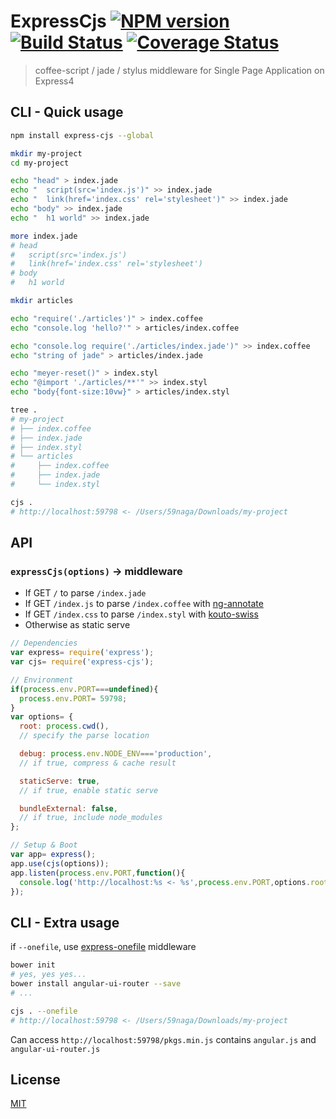 # ExpressCjs [![NPM version][npm-image]][npm] [![Build Status][travis-image]][travis] [![Coverage Status][coveralls-image]][coveralls]

> coffee-script / jade / stylus middleware for Single Page Application on Express4

## CLI - Quick usage

```bash
npm install express-cjs --global

mkdir my-project
cd my-project

echo "head" > index.jade
echo "  script(src='index.js')" >> index.jade
echo "  link(href='index.css' rel='stylesheet')" >> index.jade
echo "body" >> index.jade
echo "  h1 world" >> index.jade

more index.jade
# head
#   script(src='index.js')
#   link(href='index.css' rel='stylesheet')
# body
#   h1 world

mkdir articles

echo "require('./articles')" > index.coffee
echo "console.log 'hello?'" > articles/index.coffee

echo "console.log require('./articles/index.jade')" >> index.coffee
echo "string of jade" > articles/index.jade

echo "meyer-reset()" > index.styl
echo "@import './articles/**'" >> index.styl
echo "body{font-size:10vw}" > articles/index.styl

tree .
# my-project
# ├── index.coffee
# ├── index.jade
# ├── index.styl
# └── articles
#     ├── index.coffee
#     ├── index.jade
#     └── index.styl

cjs .
# http://localhost:59798 <- /Users/59naga/Downloads/my-project
```

## API

### `expressCjs(options)` -> middleware

* If GET `/` to parse `/index.jade`
* If GET `/index.js` to parse `/index.coffee` with [ng-annotate][1]
* If GET `/index.css` to parse `/index.styl` with [kouto-swiss][2]
* Otherwise as static serve

[1]: https://github.com/olov/ng-annotate#readme
[2]: http://kouto-swiss.io/

```js
// Dependencies
var express= require('express');
var cjs= require('express-cjs');

// Environment
if(process.env.PORT===undefined){
  process.env.PORT= 59798;
}
var options= {
  root: process.cwd(),
  // specify the parse location

  debug: process.env.NODE_ENV==='production',
  // if true, compress & cache result

  staticServe: true,
  // if true, enable static serve

  bundleExternal: false,
  // if true, include node_modules
};

// Setup & Boot
var app= express();
app.use(cjs(options));
app.listen(process.env.PORT,function(){
  console.log('http://localhost:%s <- %s',process.env.PORT,options.root);
});
```

## CLI - Extra usage

if `--onefile`, use [express-onefile](https://github.com/59naga/express-onefile) middleware

```bash
bower init
# yes, yes yes...
bower install angular-ui-router --save
# ...

cjs . --onefile
# http://localhost:59798 <- /Users/59naga/Downloads/my-project
```

Can access `http://localhost:59798/pkgs.min.js` contains `angular.js` and `angular-ui-router.js`

License
---
[MIT][License]

[License]: http://59naga.mit-license.org/

[sauce-image]: http://soysauce.berabou.me/u/59798/express-cjs.svg
[sauce]: https://saucelabs.com/u/59798
[npm-image]:https://img.shields.io/npm/v/express-cjs.svg?style=flat-square
[npm]: https://npmjs.org/package/express-cjs
[travis-image]: http://img.shields.io/travis/59naga/express-cjs.svg?style=flat-square
[travis]: https://travis-ci.org/59naga/express-cjs
[coveralls-image]: http://img.shields.io/coveralls/59naga/express-cjs.svg?style=flat-square
[coveralls]: https://coveralls.io/r/59naga/express-cjs?branch=master
